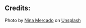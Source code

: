## Credits:
Photo by <a href="https://unsplash.com/@nina_mercado?utm_content=creditCopyText&utm_medium=referral&utm_source=unsplash">Nina Mercado</a> on <a href="https://unsplash.com/photos/orange-tabby-cat-_VwKE9cjops?utm_content=creditCopyText&utm_medium=referral&utm_source=unsplash">Unsplash</a>
      